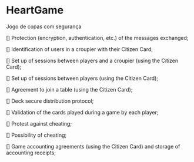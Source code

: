# HeartGame
Jogo de copas com segurança

[] Protection (encryption, authentication, etc.) of the messages exchanged; 

[] Identification of users in a croupier with their Citizen Card;

[] Set up of sessions between players and a croupier (using the Citizen Card);

[] Set up of sessions between players (using the Citizen Card);

[] Agreement to join a table (using the Citizen Card);

[] Deck secure distribution protocol;

[] Validation of the cards played during a game by each player;

[] Protest against cheating;

[] Possibility of cheating;

[] Game accounting agreements (using the Citizen Card) and storage of accounting receipts;

